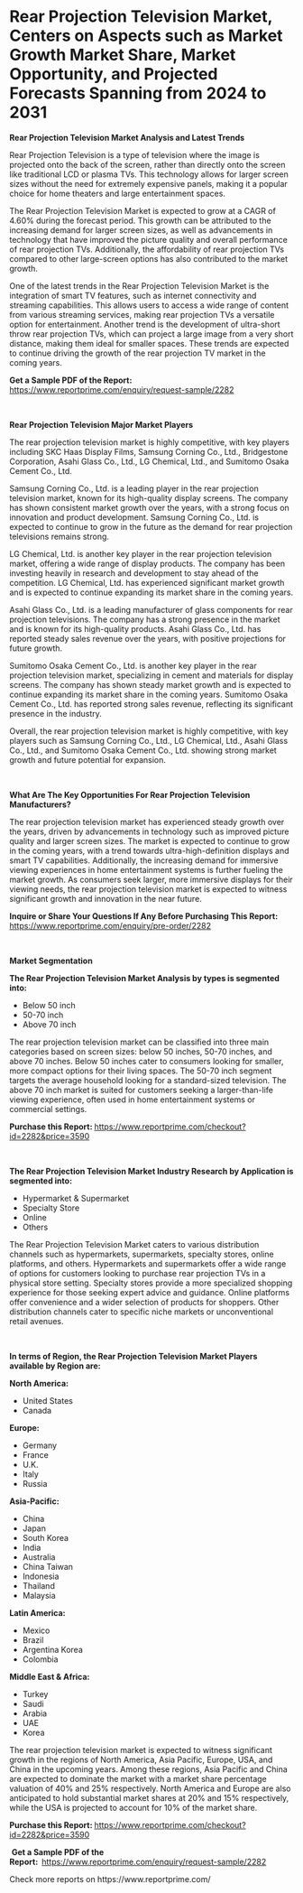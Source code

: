 <p><h1>Rear Projection Television Market, Centers on Aspects such as Market Growth Market Share, Market Opportunity, and Projected Forecasts Spanning from 2024 to 2031</h1></p><p><strong>Rear Projection Television Market Analysis and Latest Trends</strong></p>
<p><p>Rear Projection Television is a type of television where the image is projected onto the back of the screen, rather than directly onto the screen like traditional LCD or plasma TVs. This technology allows for larger screen sizes without the need for extremely expensive panels, making it a popular choice for home theaters and large entertainment spaces.</p><p>The Rear Projection Television Market is expected to grow at a CAGR of 4.60% during the forecast period. This growth can be attributed to the increasing demand for larger screen sizes, as well as advancements in technology that have improved the picture quality and overall performance of rear projection TVs. Additionally, the affordability of rear projection TVs compared to other large-screen options has also contributed to the market growth.</p><p>One of the latest trends in the Rear Projection Television Market is the integration of smart TV features, such as internet connectivity and streaming capabilities. This allows users to access a wide range of content from various streaming services, making rear projection TVs a versatile option for entertainment. Another trend is the development of ultra-short throw rear projection TVs, which can project a large image from a very short distance, making them ideal for smaller spaces. These trends are expected to continue driving the growth of the rear projection TV market in the coming years.</p></p>
<p><strong>Get a Sample PDF of the Report:&nbsp;</strong> <a href="https://www.reportprime.com/enquiry/request-sample/2282">https://www.reportprime.com/enquiry/request-sample/2282</a></p>
<p>&nbsp;</p>
<p><strong>Rear Projection Television Major Market Players</strong></p>
<p><p>The rear projection television market is highly competitive, with key players including SKC Haas Display Films, Samsung Corning Co., Ltd., Bridgestone Corporation, Asahi Glass Co., Ltd., LG Chemical, Ltd., and Sumitomo Osaka Cement Co., Ltd. </p><p>Samsung Corning Co., Ltd. is a leading player in the rear projection television market, known for its high-quality display screens. The company has shown consistent market growth over the years, with a strong focus on innovation and product development. Samsung Corning Co., Ltd. is expected to continue to grow in the future as the demand for rear projection televisions remains strong.</p><p>LG Chemical, Ltd. is another key player in the rear projection television market, offering a wide range of display products. The company has been investing heavily in research and development to stay ahead of the competition. LG Chemical, Ltd. has experienced significant market growth and is expected to continue expanding its market share in the coming years.</p><p>Asahi Glass Co., Ltd. is a leading manufacturer of glass components for rear projection televisions. The company has a strong presence in the market and is known for its high-quality products. Asahi Glass Co., Ltd. has reported steady sales revenue over the years, with positive projections for future growth.</p><p>Sumitomo Osaka Cement Co., Ltd. is another key player in the rear projection television market, specializing in cement and materials for display screens. The company has shown steady market growth and is expected to continue expanding its market share in the coming years. Sumitomo Osaka Cement Co., Ltd. has reported strong sales revenue, reflecting its significant presence in the industry.</p><p>Overall, the rear projection television market is highly competitive, with key players such as Samsung Corning Co., Ltd., LG Chemical, Ltd., Asahi Glass Co., Ltd., and Sumitomo Osaka Cement Co., Ltd. showing strong market growth and future potential for expansion.</p></p>
<p>&nbsp;</p>
<p><strong>What Are The Key Opportunities For Rear Projection Television Manufacturers?</strong></p>
<p><p>The rear projection television market has experienced steady growth over the years, driven by advancements in technology such as improved picture quality and larger screen sizes. The market is expected to continue to grow in the coming years, with a trend towards ultra-high-definition displays and smart TV capabilities. Additionally, the increasing demand for immersive viewing experiences in home entertainment systems is further fueling the market growth. As consumers seek larger, more immersive displays for their viewing needs, the rear projection television market is expected to witness significant growth and innovation in the near future.</p></p>
<p><strong>Inquire or Share Your Questions If Any Before Purchasing This Report:</strong> <a href="https://www.reportprime.com/enquiry/pre-order/2282">https://www.reportprime.com/enquiry/pre-order/2282</a></p>
<p>&nbsp;</p>
<p><strong>Market Segmentation</strong></p>
<p><strong>The Rear Projection Television Market Analysis by types is segmented into:</strong></p>
<p><ul><li>Below 50 inch</li><li>50-70 inch</li><li>Above 70 inch</li></ul></p>
<p><p>The rear projection television market can be classified into three main categories based on screen sizes: below 50 inches, 50-70 inches, and above 70 inches. Below 50 inches cater to consumers looking for smaller, more compact options for their living spaces. The 50-70 inch segment targets the average household looking for a standard-sized television. The above 70 inch market is suited for customers seeking a larger-than-life viewing experience, often used in home entertainment systems or commercial settings.</p></p>
<p><strong>Purchase this Report:&nbsp;</strong><a href="https://www.reportprime.com/checkout?id=2282&price=3590">https://www.reportprime.com/checkout?id=2282&price=3590</a></p>
<p>&nbsp;</p>
<p><strong>The Rear Projection Television Market Industry Research by Application is segmented into:</strong></p>
<p><ul><li>Hypermarket & Supermarket</li><li>Specialty Store</li><li>Online</li><li>Others</li></ul></p>
<p><p>The Rear Projection Television Market caters to various distribution channels such as hypermarkets, supermarkets, specialty stores, online platforms, and others. Hypermarkets and supermarkets offer a wide range of options for customers looking to purchase rear projection TVs in a physical store setting. Specialty stores provide a more specialized shopping experience for those seeking expert advice and guidance. Online platforms offer convenience and a wider selection of products for shoppers. Other distribution channels cater to specific niche markets or unconventional retail avenues.</p></p>
<p>&nbsp;</p>
<p><strong>In terms of Region, the Rear Projection Television Market Players available by Region are:</strong></p>
<p>
    <p> <strong> North America: </strong>
        <ul>
            <li>United States</li>
            <li>Canada</li>
        </ul>
        </p> 
    <p> <strong> Europe: </strong>
        <ul>
            <li>Germany</li>
            <li>France</li>
            <li>U.K.</li>
            <li>Italy</li>
            <li>Russia</li>
        </ul>
        </p> 
    <p> <strong> Asia-Pacific: </strong>
        <ul>
            <li>China</li>
            <li>Japan</li>
            <li>South Korea</li>
            <li>India</li>
            <li>Australia</li>
            <li>China Taiwan</li>
            <li>Indonesia</li>
            <li>Thailand</li>
            <li>Malaysia</li>
        </ul>
        </p> 
    <p> <strong> Latin America: </strong>
        <ul>
            <li>Mexico</li>
            <li>Brazil</li>
            <li>Argentina Korea</li>
            <li>Colombia</li>
        </ul>
        </p> 
    <p> <strong> Middle East & Africa: </strong>
        <ul>
            <li>Turkey</li>
            <li>Saudi</li>
            <li>Arabia</li>
            <li>UAE</li>
            <li>Korea</li>
        </ul>
    </p>
    </p>
<p><p>The rear projection television market is expected to witness significant growth in the regions of North America, Asia Pacific, Europe, USA, and China in the upcoming years. Among these regions, Asia Pacific and China are expected to dominate the market with a market share percentage valuation of 40% and 25% respectively. North America and Europe are also anticipated to hold substantial market shares at 20% and 15% respectively, while the USA is projected to account for 10% of the market share.</p></p>
<p><strong>Purchase this Report: </strong><a href="https://www.reportprime.com/checkout?id=2282&price=3590">https://www.reportprime.com/checkout?id=2282&price=3590</a></p>
<p>&nbsp;<strong>Get a Sample PDF of the Report:&nbsp;&nbsp;</strong><a href="https://www.reportprime.com/enquiry/request-sample/2282">https://www.reportprime.com/enquiry/request-sample/2282</a></p>
<p><strong></strong></p>
<p>Check more reports on https://www.reportprime.com/</p>